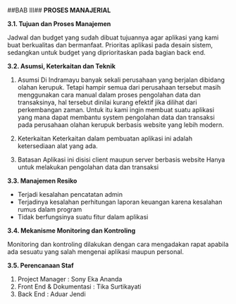 ##BAB III##
**PROSES MANAJERIAL**

**3.1. Tujuan dan Proses Manajemen**

Jadwal dan budget yang sudah dibuat tujuannya agar aplikasi yang kami buat berkualitas dan bermanfaat. Prioritas aplikasi pada desain sistem, sedangkan untuk budget yang diprioritaskan pada bagian back end.

**3.2. Asumsi, Keterkaitan dan Teknik**

1. Asumsi Di Indramayu banyak sekali perusahaan yang berjalan dibidang olahan kerupuk. Tetapi hampir semua dari perusahaan tersebut masih menggunakan cara manual dalam proses pengolahan data dan transaksinya, hal tersebut dinilai kurang efektif jika dilihat dari perkembangan zaman. Untuk itu kami ingin membuat suatu aplikasi yang mana dapat membantu system pengolahan data dan transaksi pada perusahaan olahan kerupuk berbasis website yang lebih modern.

2.	Keterkaitan
Keterkaitan dalam pembuatan aplikasi ini adalah ketersediaan alat yang ada.

3. Batasan Aplikasi ini disisi client maupun server berbasis website
Hanya untuk melakukan pengolahan data dan transaksi

**3.3. Manajemen Resiko**

* Terjadi kesalahan pencatatan admin
* Terjadinya kesalahan perhitungan laporan keuangan karena kesalahan rumus dalam program
* Tidak berfungsinya suatu fitur dalam aplikasi

**3.4. Mekanisme Monitoring dan Kontroling**

Monitoring dan kontroling dilakukan dengan cara mengadakan rapat apabila ada sesuatu yang salah mengenai aplikasi maupun personal.

**3.5. Perencanaan Staf**

1. Project Manager : Sony Eka Ananda
2. Front End & Dokumentasi : Tika Surtikayati
3. Back End : Aduar Jendi
